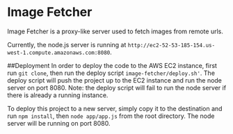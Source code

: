 # Image Fetcher

Image Fetcher is a proxy-like server used to fetch images from remote urls.

Currently, the node.js server is running at `http://ec2-52-53-185-154.us-west-1.compute.amazonaws.com:8080`.

##Deployment
In order to deploy the code to the AWS EC2 instance, first run `git clone`, then run the deploy script `image-fetcher/deploy.sh'`. The deploy script will push the project up to the EC2 instance and run the node server on port 8080. Note: the deploy script will fail to run the node server if there is already a running instance.

To deploy this project to a new server, simply copy it to the destination and run `npm install`, then `node app/app.js` from the root directory. The node server will be running on port 8080.
